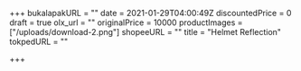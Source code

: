 +++
bukalapakURL = ""
date = 2021-01-29T04:00:49Z
discountedPrice = 0
draft = true
olx_url = ""
originalPrice = 10000
productImages = ["/uploads/download-2.png"]
shopeeURL = ""
title = "Helmet Reflection"
tokpedURL = ""

+++
